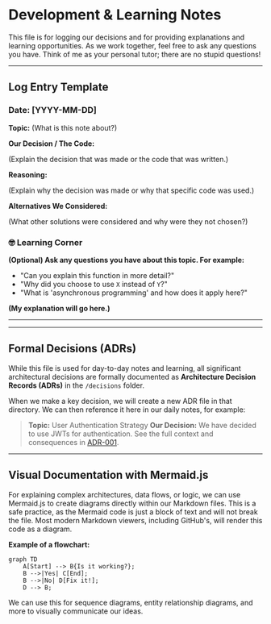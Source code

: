 # Development & Learning Notes

This file is for logging our decisions and for providing explanations and learning opportunities. As we work together, feel free to ask any questions you have. Think of me as your personal tutor; there are no stupid questions!

---

## Log Entry Template

### Date: [YYYY-MM-DD]

**Topic:** (What is this note about?)

**Our Decision / The Code:**

(Explain the decision that was made or the code that was written.)

**Reasoning:**

(Explain why the decision was made or why that specific code was used.)

**Alternatives We Considered:**

(What other solutions were considered and why were they not chosen?)

### 🤓 Learning Corner

**(Optional) Ask any questions you have about this topic. For example:**
*   "Can you explain this function in more detail?"
*   "Why did you choose to use `X` instead of `Y`?"
*   "What is 'asynchronous programming' and how does it apply here?"

**(My explanation will go here.)**

---

---

## Formal Decisions (ADRs)

While this file is used for day-to-day notes and learning, all significant architectural decisions are formally documented as **Architecture Decision Records (ADRs)** in the `/decisions` folder.

When we make a key decision, we will create a new ADR file in that directory. We can then reference it here in our daily notes, for example:

> **Topic:** User Authentication Strategy
> **Our Decision:** We have decided to use JWTs for authentication. See the full context and consequences in [ADR-001](link-to-adr-file).

---

## Visual Documentation with Mermaid.js

For explaining complex architectures, data flows, or logic, we can use Mermaid.js to create diagrams directly within our Markdown files. This is a safe practice, as the Mermaid code is just a block of text and will not break the file. Most modern Markdown viewers, including GitHub's, will render this code as a diagram.

**Example of a flowchart:**

```mermaid
graph TD
    A[Start] --> B{Is it working?};
    B -->|Yes| C[End];
    B -->|No| D[Fix it!];
    D --> B;
```

We can use this for sequence diagrams, entity relationship diagrams, and more to visually communicate our ideas.
